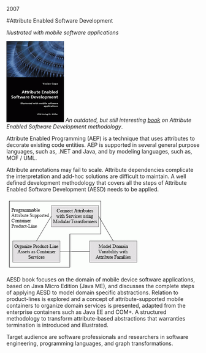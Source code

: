 2007

#Attribute Enabled Software Development

<!--- tags: book -->

*Illustrated with mobile software applications*

![@left@](r/book-aesd/aesd-book-cover.gif) *An outdated, but still interesting [book](http://www.bookbutler.com/search?isbn=978-3836410168) on Attribute Enabled Software Development methodology*.

Attribute Enabled Programming (AEP) is a technique that uses attributes to decorate existing code entities. AEP is supported in several general purpose languages, such as, .NET and Java, and by modeling languages, such as, MOF / UML.

Attribute annotations may fail to scale. Attribute dependencies complicate the interpretation and add-hoc solutions are difficult to maintain. A well defined development methodology that covers all the steps of Attribute Enabled Software Development (AESD) needs to be applied.

![](r/book-aesd/aesd.gif)

AESD book focuses on the domain of mobile device software applications, based on Java Micro Edition (Java ME), and discusses the complete steps of applying AESD to model domain specific abstractions. Relation to product-lines is explored and a concept of attribute-supported mobile containers to organize domain services is presented, adapted from the enterprise containers such as Java EE and COM+. A structured methodology to transform attribute-based abstractions that warranties termination is introduced and illustrated.

Target audience are software professionals and researchers in software engineering, programming languages, and graph transformations.